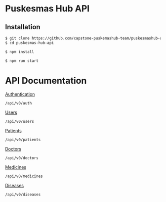 # Puskesmas Hub API

## Installation

```bash
$ git clone https://github.com/capstone-puskemashub-team/puskesmashub-api.git
$ cd puskesmas-hub-api
```

```bash
$ npm install
```

```bash
$ npm run start
```

# API Documentation

[Authentication](./docs/auth.md)
```
/api/v0/auth
```

[Users](./docs/users.md)
```
/api/v0/users
```

[Patients](./docs/patients.md)
```
/api/v0/patients
```

[Doctors](./docs/doctors.md)
```
/api/v0/doctors
```

[Medicines](./docs/medicines.md)
```
/api/v0/medicines
```

[Diseases](./docs/diseases.md)
```
/api/v0/diseases
```